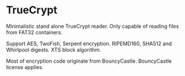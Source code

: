 # TrueCrypt

Minimalistic stand alone TrueCrypt reader. Only capable of reading files from FAT32 containers.

Support AES, TwoFish, Serpent encryption. RIPEMD160, SHA512 and Whirlpool digests. XTS block algorithm.

Most of encryption code originate from BouncyCastle. BouncyCastle license applies.
